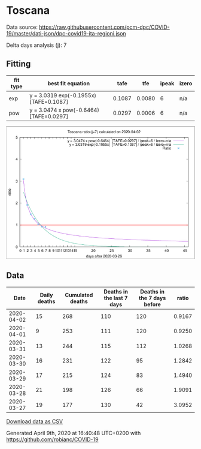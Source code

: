 # Toscana

Data source: https://raw.githubusercontent.com/pcm-dpc/COVID-19/master/dati-json/dpc-covid19-ita-regioni.json

Delta days analysis (j): 7

## Fitting 
|fit type|best fit equation|tafe|tfe|ipeak|izero|
|-------|-----|--------|------|---|---|
|exp|y = 3.0319 exp(-0.1955x)  [TAFE=0.1087]|0.1087|0.0080|6|n/a|
|pow|y = 3.0474 x pow(-0.6464)  [TAFE=0.0297]|0.0297|0.0006|6|n/a|

![Plot](COVID-19_toscana_j7_2020-04-02.png)

## Data
|Date|Daily deaths|Cumulated deaths|Deaths in the last 7 days|Deaths in the 7 days before|ratio|
|----|----------|-----------|-------|--------------------|-----|
|2020-04-02|15|268|110|120|0.9167|
|2020-04-01|9|253|111|120|0.9250|
|2020-03-31|13|244|115|112|1.0268|
|2020-03-30|16|231|122|95|1.2842|
|2020-03-29|17|215|124|83|1.4940|
|2020-03-28|21|198|126|66|1.9091|
|2020-03-27|19|177|130|42|3.0952|

[Download data as CSV](COVID-19_toscana_j7_2020-04-02.csv)

Generated April 9th, 2020 at 16:40:48 UTC+0200 with https://github.com/robianc/COVID-19
